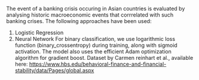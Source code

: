 The event of a banking crisis occuring in Asian countries is evaluated by analysing historic macroeconomic events that corrrelated with such banking crises.
The following approaches have been used:
1. Logistic Regression
2. Neural Network
For binary classification, we use logarithmic loss function (binary_crossentropy) during training, along with sigmoid activation.
The model also uses the efficient Adam optimization algorithm for gradient boost.
Dataset by Carmen reinhart et al., available here: https://www.hbs.edu/behavioral-finance-and-financial-stability/data/Pages/global.aspx